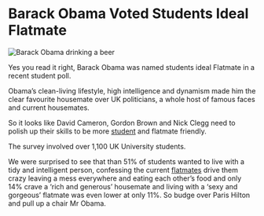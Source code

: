 Barack Obama Voted Students Ideal Flatmate
==========================================
![Barack Obama drinking a beer](/media/images/barack-obama-drinking-a-beer.jpg)


Yes you read it right, Barack Obama was named students ideal Flatmate in a
recent student poll.


Obama’s clean-living lifestyle, high intelligence and dynamism made him the
clear favourite housemate over UK politicians, a whole host of famous faces and
current housemates.


So it looks like David Cameron, Gordon Brown and Nick Clegg need to polish up
their skills to be more [student](/) and flatmate friendly.


The survey involved over 1,100 UK University students.


We were surprised to see that than 51% of students wanted to live with a tidy
and intelligent person, confessing the current [flatmates](/) drive them crazy
leaving a mess everywhere and eating each other’s food and only 14% crave a
‘rich and generous’ housemate and living with a ‘sexy and gorgeous’ flatmate was
even lower at only 11%. So budge over Paris Hilton and pull up a chair Mr Obama.

